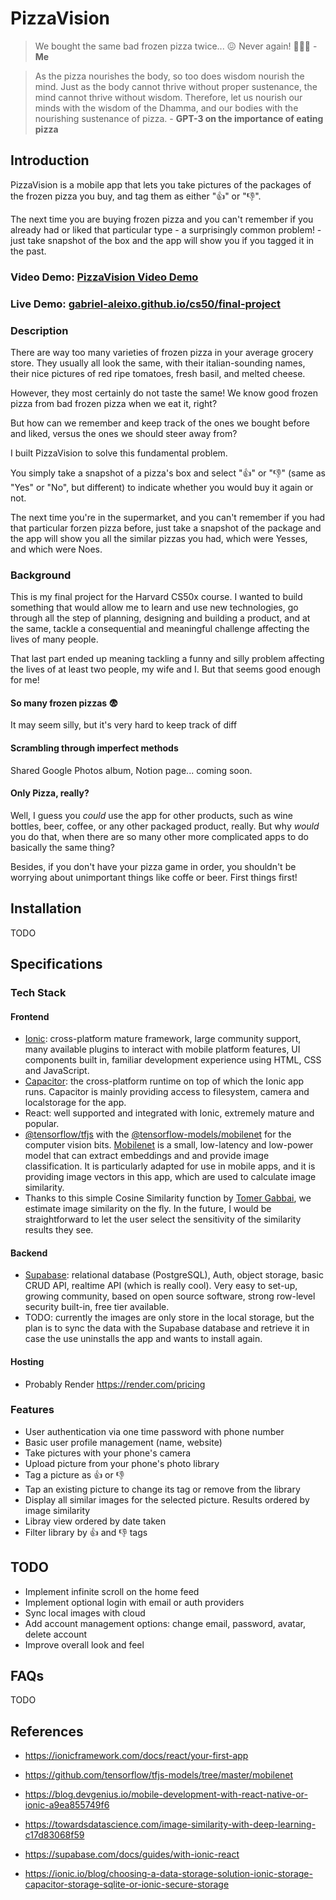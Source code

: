 # PizzaVision

>We bought the same bad frozen pizza twice... 😖 
>Never again! 🥶🍕🙌 - **Me**

>As the pizza nourishes the body, so too does wisdom nourish the mind. Just as the body cannot thrive without proper sustenance, the mind cannot thrive without wisdom. Therefore, let us nourish our minds with the wisdom of the Dhamma, and our bodies with the nourishing sustenance of pizza. - **GPT-3 on the importance of eating pizza**


## Introduction
PizzaVision is a mobile app that lets you take pictures of the packages of the frozen pizza you buy, and tag them as either "👍" or "👎".

The next time you are buying frozen pizza and you can't remember if you already had or liked that particular type - a surprisingly common problem! - just take snapshot of the box and the app will show you if you tagged it in the past.

### Video Demo: [PizzaVision Video Demo](https://)
### Live Demo: [gabriel-aleixo.github.io/cs50/final-project](https://gabriel-aleixo.github.io/cs50/final-project/)

### Description

There are way too many varieties of frozen pizza in your average grocery store. They usually all look the same, with their italian-sounding names, their nice pictures of red ripe tomatoes, fresh basil, and melted cheese.

However, they most certainly do not taste the same! We know good frozen pizza from bad frozen pizza when we eat it, right?

But how can we remember and keep track of the ones we bought before and liked, versus the ones we should steer away from?

I built PizzaVision to solve this fundamental problem.

You simply take a snapshot of a pizza's box and select "👍" or "👎" (same as "Yes" or "No", but different) to indicate whether you would buy it again or not.

The next time you're in the supermarket, and you can't remember if you had that particular forzen pizza before, just take a snapshot of the package and the app will show you all the similar pizzas you had, which were Yesses, and which were Noes.

### Background

This is my final project for the Harvard CS50x course. I wanted to build something that would allow me to learn and use new technologies, go through all the step of planning, designing and building a product, and at the same, tackle a consequential and meaningful challenge affecting the lives of many people.

That last part ended up meaning tackling a funny and silly problem affecting the lives of at least two people, my wife and I. But that seems good enough for me!

#### So many frozen pizzas 😨

It may seem silly, but it's very hard to keep track of diff

#### Scrambling through imperfect methods

Shared Google Photos album, Notion page... coming soon.

#### Only Pizza, really?
Well, I guess you *could* use the app for other products, such as wine bottles, beer, coffee, or any other packaged product, really. But why *would* you do that, when there are so many other more complicated apps to do basically the same thing?

Besides, if you don't have your pizza game in order, you shouldn't be worrying about unimportant things like coffe or beer. First things first!

## Installation

TODO

## Specifications

### Tech Stack

#### Frontend

- [Ionic](https://ionicframework.com/docs/react): cross-platform mature framework, large community support, many available plugins to interact with mobile platform features, UI components built in, familiar development experience using HTML, CSS and JavaScript.
- [Capacitor](https://capacitorjs.com/docs): the cross-platform runtime on top of which the Ionic app runs. Capacitor is mainly providing access to filesystem, camera and localstorage for the app.
- React: well supported and integrated with Ionic, extremely mature and popular.
- [@tensorflow/tfjs](https://www.tensorflow.org/js/tutorials/setup?hl=en) with the [@tensorflow-models/mobilenet](https://www.npmjs.com/package/@tensorflow-models/mobilenet) for the computer vision bits. [Mobilenet](https://github.com/tensorflow/tfjs-models/tree/master/mobilenet) is a small, low-latency and low-power model that can extract embeddings and and provide image classification. It is particularly adapted for use in mobile apps, and it is providing image vectors in this app, which are used to calculate image similarity.
- Thanks to this simple Cosine Similarity function by [Tomer Gabbai](https://gist.github.com/tomericco/14b5ceac90d6eed6f9ba6cb5305f8fab), we estimate image similarity on the fly. In the future, I would be straightforward to let the user select the sensitivity of the similarity results they see.

#### Backend

- [Supabase](https://supabase.com/docs): relational database (PostgreSQL), Auth, object storage, basic CRUD API, realtime API (which is really cool). Very easy to set-up, growing community, based on open source software, strong row-level security built-in, free tier available.
- TODO: currently the images are only store in the local storage, but the plan is to sync the data with the Supabase database and retrieve it in case the use uninstalls the app and wants to install again.


#### Hosting
- Probably Render https://render.com/pricing


### Features
- User authentication via one time password with phone number
- Basic user profile management (name, website)
- Take pictures with your phone's camera
- Upload picture from your phone's photo library
- Tag a picture as 👍 or 👎
- Tap an existing picture to change its tag or remove from the library
- Display all similar images for the selected picture. Results ordered by image similarity
- Libray view ordered by date taken
- Filter library by 👍 and 👎 tags

## TODO

- Implement infinite scroll on the home feed
- Implement optional login with email or auth providers
- Sync local images with cloud
- Add account management options: change email, password, avatar, delete account
- Improve overall look and feel

## FAQs
TODO

## References
- https://ionicframework.com/docs/react/your-first-app
- https://github.com/tensorflow/tfjs-models/tree/master/mobilenet

- https://blog.devgenius.io/mobile-development-with-react-native-or-ionic-a9ea855749f6
- https://towardsdatascience.com/image-similarity-with-deep-learning-c17d83068f59

- https://supabase.com/docs/guides/with-ionic-react
- https://ionic.io/blog/choosing-a-data-storage-solution-ionic-storage-capacitor-storage-sqlite-or-ionic-secure-storage